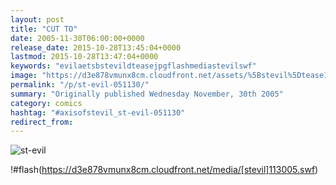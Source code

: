 ```yaml
---
layout: post
title: "CUT TO"
date: 2005-11-30T06:00:00+0000
release_date: 2015-10-28T13:45:04+0000
lastmod: 2015-10-28T13:47:04+0000
keywords: "evilaetsbstevildteasejpgflashmediastevilswf"
image: "https://d3e878vmunx8cm.cloudfront.net/assets/%5Bstevil%5Dtease113005.jpg"
permalink: "/p/st-evil-051130/"
summary: "Originally published Wednesday November, 30th 2005"
category: comics
hashtag: "#axisofstevil_st-evil-051130"
redirect_from:
---
```


![st-evil](https://d3e878vmunx8cm.cloudfront.net/assets/%5Bstevil%5Dtease113005.jpg)

!#flash(https://d3e878vmunx8cm.cloudfront.net/media/[stevil]113005.swf)
